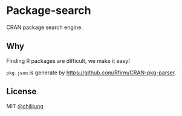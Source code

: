 # Package-search

CRAN package search engine. 

## Why

Finding R packages are difficult, we make it easy!


`pkg.json` is generate by https://github.com/Rfirm/CRAN-pkg-parser.

## License

MIT [@chilijung](http://github.com/chilijung)
